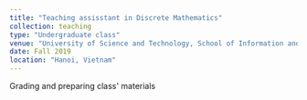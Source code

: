 ```yaml
---
title: "Teaching assisstant in Discrete Mathematics"
collection: teaching
type: "Undergraduate class"
venue: "University of Science and Technology, School of Information and Communication Technology"
date: Fall 2019
location: "Hanoi, Vietnam"
---
```

Grading and preparing class' materials

